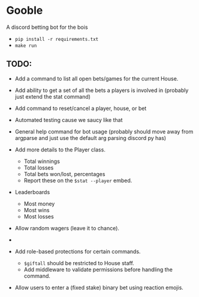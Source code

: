 # Gooble

A discord betting bot for the bois

* `pip install -r requirements.txt`
* `make run`

## TODO:
* Add a command to list all open bets/games for the current House.
* Add ability to get a set of all the bets a players is involved in (probably just extend the stat command)
* Add command to reset/cancel a player, house, or bet
* Automated testing cause we saucy like that
* General help command for bot usage (probably should move away from argparse
  and just use the default arg parsing discord py has)

* Add more details to the Player class.
  * Total winnings
  * Total losses
  * Total bets won/lost, percentages
  * Report these on the `$stat --player` embed.

* Leaderboards
  * Most money
  * Most wins
  * Most losses

* Allow random wagers (leave it to chance).

* 

* Add role-based protections for certain commands.
  * `$giftall` should be restricted to House staff.
  * Add middleware to validate permissions before handling the command.

* Allow users to enter a (fixed stake) binary bet using reaction emojis.